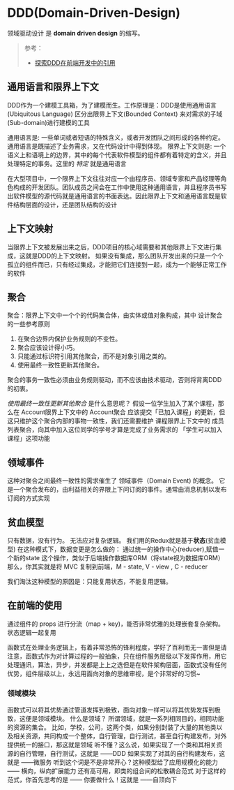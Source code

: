 # DDD(Domain-Driven-Design)
领域驱动设计 是 **domain driven design** 的缩写。

> 参考：
> * [探索DDD在前端开发中的引用](https://darkyzhou.net/frontend-with-ddd-2/)

## 通用语言和限界上下文
DDD作为一个建模工具箱，为了建模而生。工作原理是：DDD是使用通用语言(Ubiquitous Language) 区分出限界上下文(Bounded Context) 来对需求的子域(Sub-domain)进行建模的工具

通用语言是: 一些单词或者短语的特殊含义，或者开发团队之间形成的各种约定。通用语言是既描述了业务需求，又在代码设计中得到体现。
限界上下文则是: 一个语义上和语境上的边界，其中的每个代表软件模型的组件都有着特定的含义，并且处理特定的事务。这里的 *特定* 就是通用语言

在大型项目中，一个限界上下文往往对应一个由程序员、领域专家和产品经理等角色构成的开发团队。团队成员之间会在工作中使用这种通用语言，并且程序员书写出软件模型的源代码就是通用语言的书面表达。因此限界上下文和通用语言既是软件结构层面的设计，还是团队结构的设计


## 上下文映射
当限界上下文被发展出来之后，DDD项目的核心域需要和其他限界上下文进行集成，这就是DDD的上下文映射。
如果没有集成，那么团队开发出来的只是一个个孤立的组件而已，只有经过集成，才能把它们连接到一起，成为一个能够正常工作的软件



## 聚合
聚合：限界上下文中一个个的代码集合体，由实体或值对象构成，其中
设计聚合的一些参考原则
1. 在聚合边界内保护业务规则的不变性。
2. 聚合应该设计得小巧。
3. 只能通过标识符引用其他聚合，而不是对象引用之类的。
4. 使用最终一致性更新其他聚合。

聚合的事务一致性必须由业务规则驱动，而不应该由技术驱动，否则将背离DDD的初衷。

*使用最终一致性更新其他聚合* 是什么意思呢？
假设一位学生加入了某个课程，那么在 Account限界上下文中的 Account聚合 应该提交「已加入课程」的更新，但这只维护这个聚合内部的事物一致性，我们还需要维护 课程限界上下文中的 成员列表聚合，向其中加入这位同学的学号才算是完成了业务需求的 「学生可以加入课程」这项功能


## 领域事件
这种对聚合之间最终一致性的需求催生了 领域事件（Domain Event) 的概念。
它是一个聚合发布的，由利益相关的界限上下问订阅的事件。通常由消息机制以发布订阅的方式实现


## 贫血模型
只有数据，没有行为。
无法应对复杂逻辑。
我们用的Redux就是基于**状态**(贫血模型)
在这种模式下，数据变更是怎么做的：
通过统一的操作中心(reducer),赋值一个新的state
这个操作，类似于后端操作数据库ORM（将state视为数据库ORM）
那么，你其实就是将 MVC 复制到前端，M - state, V - view , C - reducer

我们淘汰这种模型的原因是：只能复用状态，不能复用逻辑。

## 在前端的使用
通过组件的 props 进行分流（map + key)，能否非常优雅的处理嵌套复杂架构。
状态逻辑一起复用

函数式在处理业务逻辑上，有着非常恐怖的锋利程度，学好了百利而无一害但是请注意，函数式作为对计算过程的一般抽象，只在组件服务层级以下发挥作用，用它处理通讯，算法，异步，并发都是上上之选但是在软件架构层面，函数式没有任何优势，组件层级以上，永远用面向对象的思维审视，是个非常好的习惯~


### 领域模块
函数式可以将其优势通过管道发挥到极致，面向对象一样可以将其优势发挥到极致，这便是领域模块。
什么是领域？
所谓领域，就是一系列相同目的，相同功能的资源的集合。
比如，学校，公司，这两个类，如果分别封装了大量的其他类以及相关资源，共同构成一个整体，自行管理，自行测试，甚至自行构建发布，对外提供统一的接口，那这就是领域
听不懂？这么说，如果实现了一个类和其相关资源的自行管理，自行测试，这就是 ——DDD
如果实现了对其的自行构建发布，这就是 ——微服务
听到这个词是不是非常开心？这种模型给了应用规模化的能力 —— 横向，纵向扩展能力
还有高可用，即类的组合间的松散耦合范式
对于这样的范式，你首先思考的是 —— 你要做什么！这就是 ——自顶向下

